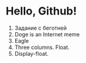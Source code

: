 # Hello, Github!
1. Задание с беготней
2. Doge is an Internet meme
3. Eagle
4. Three columns. Float.
5. Display-float.
